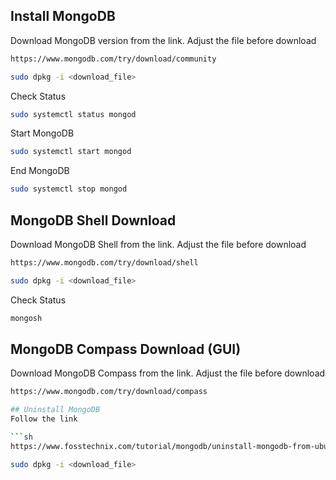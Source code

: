## Install MongoDB

<p>Download MongoDB version from the link. Adjust the file before download</p>

```sh
https://www.mongodb.com/try/download/community
```

```sh
sudo dpkg -i <download_file>
```

<p>Check Status</p>

```sh
sudo systemctl status mongod
```

<p>Start MongoDB</p>

```sh
sudo systemctl start mongod
```

<p>End MongoDB</p>

```sh
sudo systemctl stop mongod
```

## MongoDB Shell Download

<p>Download MongoDB Shell from the link. Adjust the file before download</p>

```sh
https://www.mongodb.com/try/download/shell
```

```sh
sudo dpkg -i <download_file>
```

<p>Check Status</p>

```sh
mongosh
```

## MongoDB Compass Download (GUI)

<p>Download MongoDB Compass from the link. Adjust the file before download</p>

```sh
https://www.mongodb.com/try/download/compass

## Uninstall MongoDB
Follow the link

```sh
https://www.fosstechnix.com/tutorial/mongodb/uninstall-mongodb-from-ubuntu-20-04-lts/
```

```sh
sudo dpkg -i <download_file>
```
